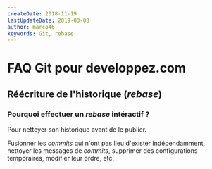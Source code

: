 ```yaml
---
createDate: 2018-11-19
lastUpdateDate: 2019-03-08
author: marco46
keywords: Git, rebase
---
```


# FAQ Git pour developpez.com

## Réécriture de l'historique (*rebase*)

### Pourquoi effectuer un *rebase* intéractif ?

Pour nettoyer son historique avant de le publier.

Fusionner les *commits* qui n'ont pas lieu d'exister indépendamment, nettoyer les messages de *commits*, supprimer des configurations temporaires, modifier leur ordre, etc.
